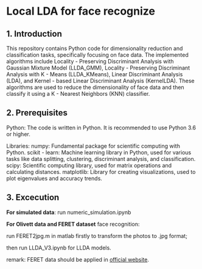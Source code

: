 # Local LDA for face recognize

## 1. Introduction

This repository contains Python code for dimensionality reduction and classification tasks, specifically focusing on face data. The implemented algorithms include Locality - Preserving Discriminant Analysis with Gaussian Mixture Model (LLDA_GMM), Locality - Preserving Discriminant Analysis with K - Means (LLDA_KMeans), Linear Discriminant Analysis (LDA), and Kernel - based Linear Discriminant Analysis (KernelLDA). These algorithms are used to reduce the dimensionality of face data and then classify it using a K - Nearest Neighbors (KNN) classifier.

## 2. Prerequisites

Python: The code is written in Python. It is recommended to use Python 3.6 or higher.

Libraries:
numpy: Fundamental package for scientific computing with Python.
scikit - learn: Machine learning library in Python, used for various tasks like data splitting, clustering, discriminant analysis, and classification.
scipy: Scientific computing library, used for matrix operations and calculating distances.
matplotlib: Library for creating visualizations, used to plot eigenvalues and accuracy trends.

## 3. Excecution

**For simulated data**: run numeric_simulation.ipynb

**For Olivett data and FERET dataset** face recognition:

run FERET2jpg.m in matlab firstly to transform the photos to .jpg format;

then run LLDA_V3.ipynb for LLDA models.

remark: FERET data should be applied in [official website](https://www.nist.gov/itl/products-and-services/color-feret-database).
